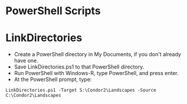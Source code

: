 # PowerShell Scripts

# LinkDirectories

* Create a PowerShell directory in My Documents, if you don't already have one.
* Save LinkDirectories.ps1 to that PowerShell directory.
* Run PowerShell with Windows-R, type PowerShell, and press enter.
* At the PowerShell prompt, type:

```
LinkDirectories.ps1 -Target S:\Condor2\Landscapes -Source C:\Condor2\Landscapes
```
